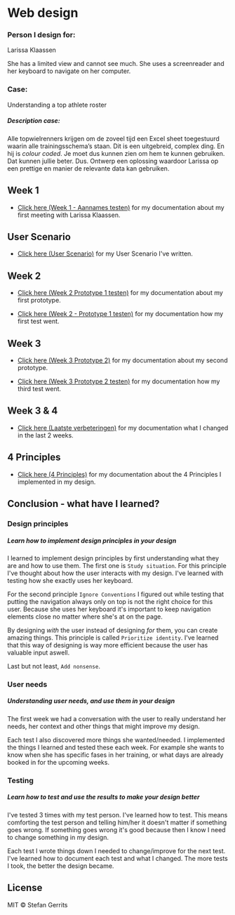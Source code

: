 # Web design

### Person I design for: 
Larissa Klaassen

She has a limited view and cannot see much. She uses a screenreader and her keyboard to navigate on her computer.

### Case: 
Understanding a top athlete roster

##### Description case:
Alle topwielrenners krijgen om de zoveel tijd een Excel sheet toegestuurd waarin alle trainingsschema’s staan. Dit is een uitgebreid, complex ding. En hij is *colour coded*. Je moet dus kunnen zien om hem te kunnen gebruiken. Dat kunnen jullie beter. Dus. Ontwerp een oplossing waardoor Larissa op een prettige en manier de relevante data kan gebruiken.

## Week 1
* [Click here (Week 1 - Aannames testen)](https://github.com/StefanGerrits2/web-design-1920/wiki/1.0-Week-1---Kennismaking) for my documentation about my first meeting with Larissa Klaassen.

## User Scenario
* [Click here (User Scenario)](https://github.com/StefanGerrits2/web-design-1920/wiki/5.0-User-scenario) for my User Scenario I've written.

## Week 2
* [Click here (Week 2 Prototype 1 testen)](https://github.com/StefanGerrits2/web-design-1920/wiki/2.0-Week-2-Prototype-1) for my documentation about my first prototype.

* [Click here (Week 2 - Prototype 1 testen)](https://github.com/StefanGerrits2/web-design-1920/wiki/2.1-Week-2---Verslaglegging-Prototype-1) for my documentation how my first test went.


## Week 3
* [Click here (Week 3 Prototype 2)](https://github.com/StefanGerrits2/web-design-1920/wiki/3.0-Week-3-Prototype-2) for my documentation about my second prototype.

* [Click here (Week 3 Prototype 2 testen)](https://github.com/StefanGerrits2/web-design-1920/wiki/3.1-Week-3-Verslaglegging-Prototype-2) for my documentation how my third test went.

## Week 3 & 4
* [Click here (Laatste verbeteringen)](https://github.com/StefanGerrits2/web-design-1920/wiki/3.2-Week-3-&-4-Laatste-verbetering-prototype) for my documentation what I changed in the last 2 weeks.

## 4 Principles
* [Click here (4 Principles)](https://github.com/StefanGerrits2/web-design-1920/wiki/4.0-Principles-Explained) for my documentation about the 4 Principles I implemented in my design.

## Conclusion - what have I learned?

### Design principles
##### Learn how to implement design principles in your design

I learned to implement design principles by first understanding what they are and how to use them. The first one is `Study situation`. For this principle I've thought about how the user interacts with my design. I've learned with testing how she exactly uses her keyboard. 

For the second principle `Ignore Conventions` I figured out while testing that putting the navigation always only on top is not the right choice for this user. Because she uses her keyboard it's important to keep navigation elements close no matter where she's at on the page.

By designing *with* the user instead of designing *for* them, you can create amazing things. This principle is called `Prioritize identity`. I've learned that this way of designing is way more efficient because the user has valuable input aswell. 

Last but not least, `Add nonsense`. 

### User needs
##### Understanding user needs, and use them in your design

The first week we had a conversation with the user to really understand her needs, her context and other things that might improve my design. 

Each test I also discovered more things she wanted/needed. I implemented the things I learned and tested these each week. For example she wants to know when she has specific fases in her training, or what days are already booked in for the upcoming weeks.

### Testing
##### Learn how to test and use the results to make your design better

I've tested 3 times with my test person. I've learned how to test. This means comforting the test person and telling him/her it doesn't matter if something goes wrong. If something goes wrong it's good because then I know I need to change something in my design.

Each test I wrote things down I needed to change/improve for the next test. I've learned how to document each test and what I changed. The more tests I took, the better the design became.

## License

MIT © Stefan Gerrits